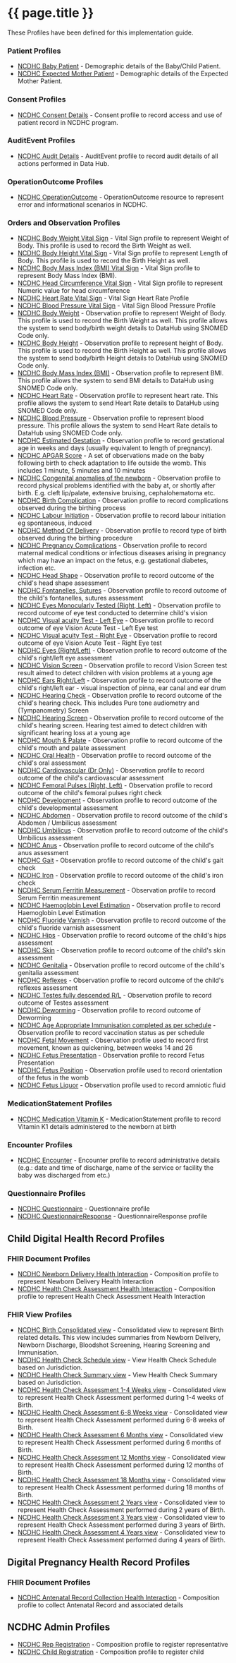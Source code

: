 # {{ page.title }}

These Profiles have been defined for this implementation guide.

### Patient Profiles
* [NCDHC Baby Patient](StructureDefinition-ncdhc-patient-baby.html) - Demographic details of the Baby/Child Patient.
* [NCDHC Expected Mother Patient](StructureDefinition-ncdhc-patient-mother.html) - Demographic details of the Expected Mother Patient.

### Consent Profiles
* [NCDHC Consent Details](StructureDefinition-ncdhc-consent.html) - Consent profile to record access and use of patient record in NCDHC program.

### AuditEvent Profiles
* [NCDHC Audit Details](StructureDefinition-ncdhc-audit-event.html) - AuditEvent profile to record audit details of all actions performed in Data Hub.

### OperationOutcome Profiles
* [NCDHC OperationOutcome](StructureDefinition-ncdhc-operation-outcome.html) - OperationOutcome resource to represent error and informational scenarios in NCDHC.

### Orders and Observation Profiles
* [NCDHC Body Weight Vital Sign](StructureDefinition-ncdhc-observation-vitalsign-bodyweight.html) - Vital Sign profile to represent Weight of Body. This profile is used to record the Birth Weight as well.
* [NCDHC Body Height Vital Sign](StructureDefinition-ncdhc-observation-vitalsign-bodyheight.html) - Vital Sign profile to represent Length of Body. This profile is used to record the Birth Height as well.
* [NCDHC Body Mass Index (BMI) Vital Sign](StructureDefinition-ncdhc-observation-vitalsign-bmi.html) - Vital Sign profile to represent Body Mass Index (BMI).
* [NCDHC Head Circumference Vital Sign](StructureDefinition-ncdhc-observation-vitalsign-headcircum.html) - Vital Sign profile to represent Numeric value for head circumference
* [NCDHC Heart Rate Vital Sign](StructureDefinition-ncdhc-observation-vitalsign-heart-rate.html) - Vital Sign Heart Rate Profile
* [NCDHC Blood Pressure Vital Sign](StructureDefinition-ncdhc-observation-vitalsign-bp.html) - Vital Sign Blood Pressure Profile
* [NCDHC Body Weight](StructureDefinition-ncdhc-observation-bodyweight.html) - Observation profile to represent Weight of Body. This profile is used to record the Birth Weight as well. This profile allows the system to send body/birth weight details to DataHub using SNOMED Code only. 
* [NCDHC Body Height](StructureDefinition-ncdhc-observation-bodyheight.html) - Observation profile to represent height of Body. This profile is used to record the Birth Height as well. This profile allows the system to send body/birth Height details to DataHub using SNOMED Code only. 
* [NCDHC Body Mass Index (BMI)](StructureDefinition-ncdhc-observation-bmi.html) - Observation profile to represent BMI. This profile allows the system to send BMI details to DataHub using SNOMED Code only.
* [NCDHC Heart Rate](StructureDefinition-ncdhc-observation-heart-rate.html) - Observation profile to represent heart rate. This profile allows the system to send Heart Rate details to DataHub using SNOMED Code only.
* [NCDHC Blood Pressure](StructureDefinition-ncdhc-observation-bp.html) - Observation profile to represent blood pressure. This profile allows the system to send Heart Rate details to DataHub using SNOMED Code only.
* [NCDHC Estimated Gestation](StructureDefinition-ncdhc-observation-estimated-gestation.html) - Observation profile to record gestational age in weeks and days (usually equivalent to length of pregnancy). 
* [NCDHC APGAR Score](StructureDefinition-ncdhc-observation-apgar-score.html) - A set of observations made on the baby following birth to check adaptation to life outside the womb.  This includes 1 minute, 5 minutes and 10 minutes
* [NCDHC Congenital anomalies of the newborn](StructureDefinition-ncdhc-observation-birth-abnormalities.html) - Observation profile to record physical problems identified with the baby at, or shortly after birth. E.g. cleft lip/palate, extensive bruising, cephalohematoma etc.
* [NCDHC Birth Complication](StructureDefinition-ncdhc-observation-birth-complication.html) - Observation profile to record complications observed during the birthing process
* [NCDHC Labour Initiation](StructureDefinition-ncdhc-observation-labour-induced.html) - Observation profile to record labour initiation eg spontaneous, induced
* [NCDHC Method Of Delivery](StructureDefinition-ncdhc-observation-method-of-delivery.html) - Observation profile to record type of birth observed during the birthing procedure   
* [NCDHC Pregnancy Complications](StructureDefinition-ncdhc-observation-pregnancy-complication.html) - Observation profile to record maternal medical conditions or infectious diseases arising in pregnancy which may have an impact on the fetus, e.g. gestational diabetes, infection etc.
* [NCDHC Head Shape](StructureDefinition-ncdhc-observation-head-shape.html) - Observation profile to record outcome of the child's head shape assessment
* [NCDHC Fontanelles, Sutures](StructureDefinition-ncdhc-observation-sutures-fontanelles.html) - Observation profile to record outcome of the child's fontanelles, sutures assessment
* [NCDHC Eyes Monocularly Tested (Right, Left)](StructureDefinition-ncdhc-observation-vision-tested-monocularly.html) - Observation profile to record outcome of eye test conducted to determine child's vision
* [NCDHC Visual acuity Test - Left Eye](StructureDefinition-ncdhc-observation-left-eye-visiual-acuity.html) - Observation profile to record outcome of eye Vision Acute Test - Left Eye test
* [NCDHC Visual acuity Test - Right Eye](StructureDefinition-ncdhc-observation-left-eye-visiual-acuity.html) - Observation profile to record outcome of eye Vision Acute Test - Right Eye test    
* [NCDHC Eyes (Right/Left)](StructureDefinition-ncdhc-observation-eyes.html) - Observation profile to record outcome of the child's right/left eye assessment  
* [NCDHC Vision Screen](StructureDefinition-ncdhc-observation-vision-screen.html) - Observation profile to record Vision Screen test result aimed to detect children with vision problems at a young age
* [NCDHC Ears Right/Left](StructureDefinition-ncdhc-observation-ears.html) - Observation profile to record outcome of the child's right/left ear - visual inspection of pinna, ear canal and ear drum
* [NCDHC Hearing Check](StructureDefinition-ncdhc-observation-hearing-check.html) - Observation profile to record outcome of the child's hearing check. This includes Pure tone audiometry and (Tympanometry) Screen
* [NCDHC Hearing Screen](StructureDefinition-ncdhc-observation-hearing-screen.html) - Observation profile to record outcome of the child's hearing screen. Hearing test aimed to detect children with significant hearing loss at a young age
* [NCDHC Mouth & Palate](StructureDefinition-ncdhc-observation-mouth-palate.html) - Observation profile to record outcome of the child's mouth and palate assessment
* [NCDHC Oral Health](StructureDefinition-ncdhc-observation-oral-health.html) - Observation profile to record outcome of the child's oral assessment
* [NCDHC Cardiovascular (Dr Only)](StructureDefinition-ncdhc-observation-cardiovascular-dr.html) - Observation profile to record outcome of the child's cardiovascular assessment    
* [NCDHC Femoral Pulses (Right, Left)](StructureDefinition-ncdhc-observation-femoral-pulses.html) - Observation profile to record outcome of the child's femoral pulses right check 
* [NCDHC Development](StructureDefinition-ncdhc-observation-development.html) - Observation profile to record outcome of the child's developmental assessment 
* [NCDHC Abdomen](StructureDefinition-ncdhc-observation-abdomen.html) - Observation profile to record outcome of the child's Abdomen / Umbilicus assessment
* [NCDHC Umbilicus](StructureDefinition-ncdhc-observation-umbilicus.html) - Observation profile to record outcome of the child's Umbilicus assessment
* [NCDHC Anus](StructureDefinition-ncdhc-observation-anus.html) - Observation profile to record outcome of the child's anus assessment
* [NCDHC Gait](StructureDefinition-ncdhc-observation-gait.html) - Observation profile to record outcome of the child's gait check 
* [NCDHC Iron](StructureDefinition-ncdhc-observation-iron.html) - Observation profile to record outcome of the child's iron check
* [NCDHC Serum Ferritin Measurement](StructureDefinition-ncdhc-observation-iron-serum-ferritin.html) - Observation profile to record Serum Ferritin measurement
* [NCDHC Haemoglobin Level Estimation](StructureDefinition-ncdhc-observation-iron-haemoglobin-level.html) - Observation profile to record Haemoglobin Level Estimation
* [NCDHC Fluoride Varnish](StructureDefinition-ncdhc-observation-fluoride-varnish.html) - Observation profile to record outcome of the child's fluoride varnish assessment
* [NCDHC Hips](StructureDefinition-ncdhc-observation-hips.html) - Observation profile to record outcome of the child's  hips assessment
* [NCDHC Skin](StructureDefinition-ncdhc-observation-skin.html) - Observation profile to record outcome of the child's skin assessment
* [NCDHC Genitalia](StructureDefinition-ncdhc-observation-genitalia.html) - Observation profile to record outcome of the child's genitalia assessment
* [NCDHC Reflexes](StructureDefinition-ncdhc-observation-reflexes.html) - Observation profile to record outcome of the child's reflexes assessment
* [NCDHC Testes fully descended R/L](StructureDefinition-ncdhc-observation-testes-fully-descended.html) - Observation profile to record outcome of Testes assessment
* [NCDHC Deworming](StructureDefinition-ncdhc-observation-deworming.html) - Observation profile to record outcome of Deworming
* [NCDHC Age Appropriate Immunisation completed as per schedule](StructureDefinition-ncdhc-observation-ageaprImmcomp.html) - Observation profile to record vaccination status as per schedule
* [NCDHC Fetal Movement](StructureDefinition-ncdhc-observation-fetal-movement.html) - Observation profile used to record first movement, known as quickening, between weeks 14 and 26
* [NCDHC Fetus Presentation](StructureDefinition-ncdhc-observation-fetus-presentation.html) - Observation profile to record Fetus Presentation
* [NCDHC Fetus Position](StructureDefinition-ncdhc-observation-fetus-position.html) - Observation profile used to record orientation of the fetus in the womb
* [NCDHC Fetus Liquor](StructureDefinition-ncdhc-observation-fetus-liquor.html) - Observation profile used to record amniotic fluid

### MedicationStatement Profiles
* [NCDHC Medication Vitamin K](StructureDefinition-ncdhc-medicationstatement-vitamink.html) - MedicationStatement profile to record Vitamin K1 details administered to the newborn at birth

### Encounter Profiles
* [NCDHC Encounter](StructureDefinition-ncdhc-encounter.html) - Encounter profile to record  administrative details (e.g.: date and time of discharge, name of the service or facility the baby was discharged from etc.)

### Questionnaire Profiles
* [NCDHC Questionnaire](StructureDefinition-ncdhc-questionnaire-base.html) - Questionnaire profile 
* [NCDHC QuestionnaireResponse](StructureDefinition-ncdhc-questionnaireresponse-base.html) - QuestionnaireResponse profile 


## Child Digital Health Record Profiles
### FHIR Document Profiles
* [NCDHC Newborn Delivery Health Interaction](StructureDefinition-ncdhc-composition-nbdelivery.html) - Composition profile to represent Newborn Delivery Health Interaction
* [NCDHC Health Check Assessment Health Interaction](StructureDefinition-ncdhc-composition-health-check-assessment.html) - Composition profile to represent Health Check Assessment Health Interaction

### FHIR View Profiles
* [NCDHC Birth Consolidated view](StructureDefinition-ncdhc-composition-view-birth.html) - Consolidated view to represent Birth related details. This view includes summaries from Newborn Delivery, Newborn Discharge, Bloodshot Screening, Hearing Screening and Immunisation. 
* [NCDHC Health Check Schedule view](StructureDefinition-ncdhc-composition-view-schedule.html) - View Health Check Schedule based on Jurisdiction.
* [NCDHC Health Check Summary view](StructureDefinition-ncdhc-composition-view-summary.html) - View Health Check Summary based on Jurisdiction.
* [NCDHC Health Check Assessment 1-4 Weeks view](StructureDefinition-ncdhc-composition-view-hca-14wks.html) - Consolidated view to represent Health Check Assessment performed during 1-4 weeks of Birth.
* [NCDHC Health Check Assessment 6-8 Weeks view](StructureDefinition-ncdhc-composition-view-hca-68wks.html) - Consolidated view to represent Health Check Assessment performed during 6-8 weeks of Birth. 
* [NCDHC Health Check Assessment 6 Months view](StructureDefinition-ncdhc-composition-view-hca-6m.html) - Consolidated view to represent Health Check Assessment performed during 6 months of Birth.
* [NCDHC Health Check Assessment 12 Months view](StructureDefinition-ncdhc-composition-view-hca-12m.html) - Consolidated view to represent Health Check Assessment performed during 12 months of Birth.
* [NCDHC Health Check Assessment 18 Months view](StructureDefinition-ncdhc-composition-view-hca-18m.html) - Consolidated view to represent Health Check Assessment performed during 18 months of Birth. 
* [NCDHC Health Check Assessment 2 Years view](StructureDefinition-ncdhc-composition-view-hca-2yr.html) - Consolidated view to represent Health Check Assessment performed during 2 years of Birth.
* [NCDHC Health Check Assessment 3 Years view](StructureDefinition-ncdhc-composition-view-hca-3yr.html) - Consolidated view to represent Health Check Assessment performed during 3 years of Birth.
* [NCDHC Health Check Assessment 4 Years view](StructureDefinition-ncdhc-composition-view-hca-4yr.html) - Consolidated view to represent Health Check Assessment performed during 4 years of Birth. 

## Digital Pregnancy Health Record Profiles 
### FHIR Document Profiles 
* [NCDHC Antenatal Record Collection Health Interaction](StructureDefinition-ncdhc-composition-antenatal-record.html) - Composition profile to collect Antenatal Record and associated details

## NCDHC Admin Profiles
* [NCDHC Rep Registration](StructureDefinition-ncdhc-composition-rep-registration.html) - Composition profile to register representative
* [NCDHC Child Registration](StructureDefinition-ncdhc-composition-child-registration.html) - Composition profile to register child